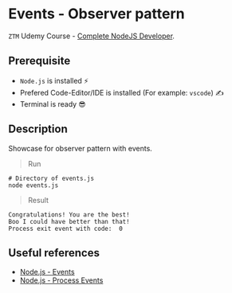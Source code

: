 # Events - Observer pattern

`ZTM` Udemy Course - [Complete NodeJS Developer](https://www.udemy.com/course/complete-nodejs-developer-zero-to-mastery).

## Prerequisite

- `Node.js` is installed ⚡
- Prefered Code-Editor/IDE is installed (For example: `vscode`) ✍
- Terminal is ready 😎

## Description

Showcase for observer pattern with events.

> Run

```shell
# Directory of events.js
node events.js
```

> Result

```shell
Congratulations! You are the best!
Boo I could have better than that!
Process exit event with code:  0
```

## Useful references

- [Node.js - Events](https://nodejs.org/api/events.html#events_events)
- [Node.js - Process Events](https://nodejs.org/api/process.html#process-events)